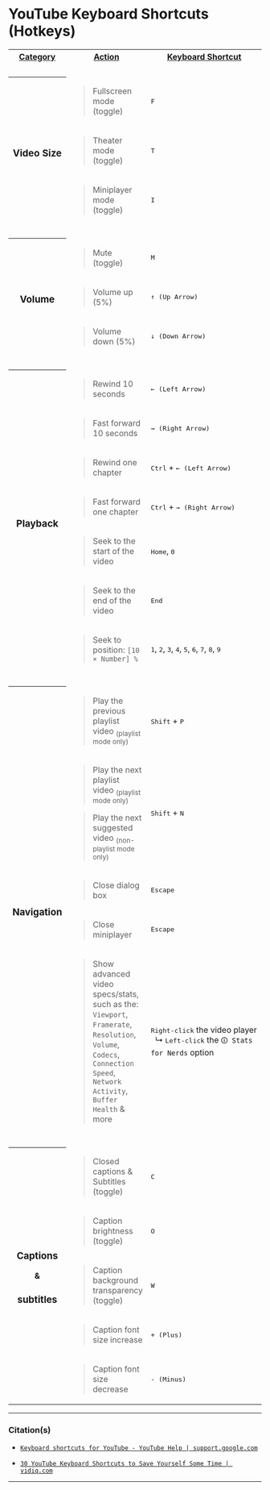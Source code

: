 <!-- ------------------------------ -->
<!-- https://github.com/mcavallo-git/Coding/blob/main/hotkeys/youtube-hotkeys.md -->
<!-- ------------------------------ -->

# YouTube Keyboard Shortcuts (Hotkeys)

<!-- ------------------------------ -->

<table>
  <tr>
    <th><u>Category</u></th>
    <th><u>Action</u></th>
    <th style="width:50%;"><u>Keyboard Shortcut</u></th>
  </tr>
  <!-- ------------------------------ --> <tr><td colspan="3"><br /></td></tr> <!-- ------------------------------ -->
  <tr>
    <th rowspan="4" style="text-align:center;"><h3>Video Size</h3></th>
  </tr>
  <tr>
    <td><blockquote>Fullscreen mode (toggle)</blockquote></td>
    <td><kbd>F</kbd></td>
  </tr>
  <tr>
    <td><blockquote>Theater mode (toggle)</blockquote></td>
    <td><kbd>T</kbd></td>
  </tr>
  <tr>
    <td><blockquote>Miniplayer mode (toggle)</blockquote></td>
    <td><kbd>I</kbd></td>
  </tr>
  <!-- ------------------------------ --> <tr><td colspan="3"><br /></td></tr> <!-- ------------------------------ -->
  <tr>
    <th rowspan="4" style="text-align:center;"><h3>Volume</h3></th>
  </tr>
  <tr>
    <td><blockquote>Mute (toggle)</blockquote></td>
    <td><kbd>M</kbd></td>
  </tr>
  <tr>
    <td><blockquote>Volume up (5%)</blockquote></td>
    <td><kbd>↑ (Up Arrow)</kbd></td>
  </tr>
  <tr>
    <td><blockquote>Volume down (5%)</blockquote></td>
    <td><kbd>↓ (Down Arrow)</kbd></td>
  </tr>
  <!-- ------------------------------ --> <tr><td colspan="3"><br /></td></tr> <!-- ------------------------------ -->
  <tr>
    <th rowspan="8" style="text-align:center;"><h3>Playback</h3></th>
  </tr>
  <tr>
    <td><blockquote>Rewind 10 seconds</blockquote></td>
    <td><kbd>← (Left Arrow)</kbd></td>
  </tr>
  <tr>
    <td><blockquote>Fast forward 10 seconds</blockquote></td>
    <td><kbd>→ (Right Arrow)</kbd></td>
  </tr>
  <tr>
    <td><blockquote>Rewind one chapter</blockquote></td>
    <td><kbd>Ctrl</kbd> + <kbd>← (Left Arrow)</kbd></td>
  </tr>
  <tr>
    <td><blockquote>Fast forward one chapter</blockquote></td>
    <td><kbd>Ctrl</kbd> + <kbd>→ (Right Arrow)</kbd></td>
  </tr>
  <tr>
    <td><blockquote>Seek to the start of the video</blockquote></td>
    <td><kbd>Home</kbd>, <kbd>0</kbd></td>
  </tr>
  <tr>
    <td><blockquote>Seek to the end of the video</blockquote></td>
    <td><kbd>End</kbd></td>
  </tr>
  <tr>
    <td><blockquote>Seek to position: <code>[10 × Number] %</code></blockquote></td>
    <td><kbd>1</kbd>, <kbd>2</kbd>, <kbd>3</kbd>, <kbd>4</kbd>, <kbd>5</kbd>, <kbd>6</kbd>, <kbd>7</kbd>, <kbd>8</kbd>, <kbd>9</kbd></td>
  </tr>
  <!-- ------------------------------ --> <tr><td colspan="3"><br /></td></tr> <!-- ------------------------------ -->
  <tr>
    <th rowspan="6" style="text-align:center;"><h3>Navigation</h3></th>
  </tr>
  <tr>
    <td><blockquote>Play the previous playlist video&nbsp;<sub>(playlist mode only)</sub></blockquote></td>
    <td><kbd>Shift</kbd> + <kbd>P</kbd></td>
  </tr>
  <tr>
    <td><blockquote>Play the next playlist video&nbsp;<sub>(playlist mode only)</sub></blockquote><blockquote>Play the next suggested video&nbsp;<sub>(non-playlist mode only)</sub></blockquote></td>
    <td><kbd>Shift</kbd> + <kbd>N</kbd></td>
  </tr>
  <tr>
    <td><blockquote>Close dialog box</blockquote></td>
    <td><kbd>Escape</kbd></td>
  </tr>
  <tr>
    <td><blockquote>Close miniplayer</blockquote></td>
    <td><kbd>Escape</kbd></td>
  </tr>
  <tr>
    <td><blockquote>Show advanced video specs/stats, such as the: <code>Viewport</code>, <code>Framerate</code>, <code>Resolution</code>, <code>Volume</code>, <code>Codecs</code>, <code>Connection Speed</code>, <code>Network Activity</code>, <code>Buffer Health</code> & more</blockquote></td>
    <td><kbd>Right-click</kbd> the video player<br />&nbsp;&nbsp;&#8627;&nbsp;<kbd>Left-click</kbd> the <code>🛈 Stats for Nerds</code> option</td>
  </tr>
  <!-- ------------------------------ --> <tr><td colspan="3"><br /></td></tr> <!-- ------------------------------ -->
  <tr>
    <th rowspan="6" style="text-align:center;"><h3>Captions</h3>&<h3>subtitles</h3></th>
  </tr>
  <tr>
    <td><blockquote>Closed captions & Subtitles (toggle)</blockquote></td>
    <td><kbd>C</kbd></td>
  </tr>
  <tr>
    <td><blockquote>Caption brightness (toggle)</blockquote></td>
    <td><kbd>O</kbd></td>
  </tr>
  <tr>
    <td><blockquote>Caption background transparency (toggle)</blockquote></td>
    <td><kbd>W</kbd></td>
  </tr>
  <tr>
    <td><blockquote>Caption font size increase</blockquote></td>
    <td><kbd>+ (Plus)</kbd></td>
  </tr>
  <tr>
    <td><blockquote>Caption font size decrease</blockquote></td>
    <td><kbd>- (Minus)</kbd></td>
  </tr>
</table>

<!-- ------------------------------ -->

***

### Citation(s)

  - [`Keyboard shortcuts for YouTube - YouTube Help | support.google.com`](https://support.google.com/youtube/answer/7631406?hl=en)

  - [`30 YouTube Keyboard Shortcuts to Save Yourself Some Time | vidiq.com`](https://vidiq.com/blog/post/30-youtube-keyboard-shortcuts/)

<!-- ------------------------------ -->

***

